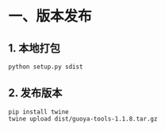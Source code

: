 # 一、版本发布
## 1. 本地打包
```
python setup.py sdist  
```
## 2. 发布版本
```
pip install twine
twine upload dist/guoya-tools-1.1.8.tar.gz
```